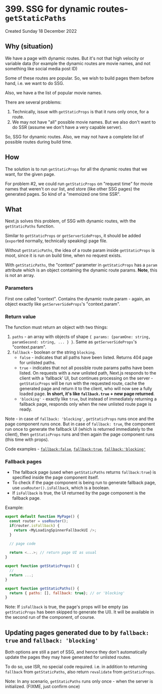 # 399. SSG for dynamic routes- `getStaticPaths`
Created Sunday 18 December 2022


## Why (situation)
We have a page with dynamic routes. But it's not that high velocity or variable data (for example the dynamic routes are movie names, and not something like social media post ID) 

Some of these routes are popular. So, we wish to build pages them before hand, i.e. we want to do SSG.

Also, we have a the list of popular movie names.

There are several problems:
1. Technically, issue with `getStaticProps` is that it runs only once, for a route.
2. We may not have "all" possible movie names. But we also don't want to do SSR (assume we don't have a very capable server).

So, SSG for dynamic routes. Also, we may not have a complete list of possible routes during build time.


## How
The solution is to run `getStaticProps` for all the dynamic routes that we want, for the given page.

For problem \#2, we could run `getStaticProps` on "request time" for movie names that weren't on our list, and store (like other SSG pages) the generated pages. So kind of a "memoized one time SSR".


## What
Next.js solves this problem, of SSG with dynamic routes, with the `getStaticPaths` function.

Similar to `getStaticProps` or `getServerSideProps`, it should be added (`expor`ted normally, technically speaking) page file.

Without `getStaticPaths`, the idea of a route param inside `getStaticProps` is moot, since it is run on build time, when no request exists.

With `getStaticPaths`, the "context" parameter in `getStaticProps` has a `param` attribute which is an object containing the dynamic route params. **Note**, this is not an array.

### Parameters
First one called "context". Contains the dynamic route param - again, an object exactly like `getServerSideProps`'s "context.param".

### Return value
The function must return an object with two things:
1. `paths` - an array with objects of shape `{ params: {paramOne: string, paramSecond: string, ... } }`.  Same as `getServerSideProps`'s "context.param".
2. `fallback` - boolean or the string `blocking`.
	- `false` - indicates that all paths have been listed. Returns 404 page for unlisted paths.
	- `true` - indicates that not all possible route params paths have been listed. On requests with a *new* unlisted path, Next.js responds to the client with a 'fallback' UI, but continues processing on the server - `getStaticProps` will be run with the requested route, cache the generated page and return it to the client, who will now see a fully loaded page. **In short, it's like `fallback.true` + new page returned**.
	- `'blocking'` - exactly like `true`, but instead of immediately returning a fallback page, responds only when the new unlisted route page is ready.

Note - in case of `fallback: 'blocking'`, `getStaticProps` runs once and the page component runs once. But in case of `fallback: true`, the component run once to generate the fallback UI (which is returned immediately to the client), then `getStaticProps` runs and then again the page component runs (this time with props).

Code examples - [`fallback:false`](https://github.com/exemplar-codes/nextjs-first-realistic-tutorial/commit/57e80c86440f6345c43c51c3d524977fea72be6a), [`fallback:true`](https://github.com/exemplar-codes/nextjs-first-realistic-tutorial/commit/3a8211464d693382f8f3214cd0b0655f75a00032), [`fallback:'blocking'`](https://github.com/exemplar-codes/nextjs-first-realistic-tutorial/commit/91630a3607d47db45c7d3f37aaa649925e1e8806)

### Fallback pages
- The fallback page (used when `getStaticPaths` returns `fallback:true`) is specified inside the page component itself.
- To check if the page component is being run to generate fallback page, use `useRouter().isFallback`, which is a boolean.
- If `isFallback` is true, the UI returned by the page component is the fallback page.

Example:
```js
export default function MyPage() {
  const router = useRouter();
  if(router.isFallback) {
    return <MyLoadingSpinnerFallbackUI />; 
  }

  // page code
  
  return <...>; // return page UI as usual
}

export function getStaticProps() {
  //
  return ...;
}

export function getStaticPaths() {
  return { paths: [], fallback: true}; // or 'blocking'
}
```

Note: If `isFallback` is true, the page's props will be empty (as `getStaticProps` has been skipped to generate the UI). It will be available in the second run of the component, of course.

## Updating pages generated due to by `fallback: true` and `fallback: 'blocking'`
Both options are still a part of SSG, and hence they don't automatically update the pages they may have generated for unlisted routes.

To do so, use ISR, no special code required. i.e. in addition to returning `fallback` from `getStaticPaths`, also return `revalidate` from `getStaticProps`.


Note: In any scenario, `getStaticPaths` runs only once - when the server is initialized. (FIXME, just confirm once)